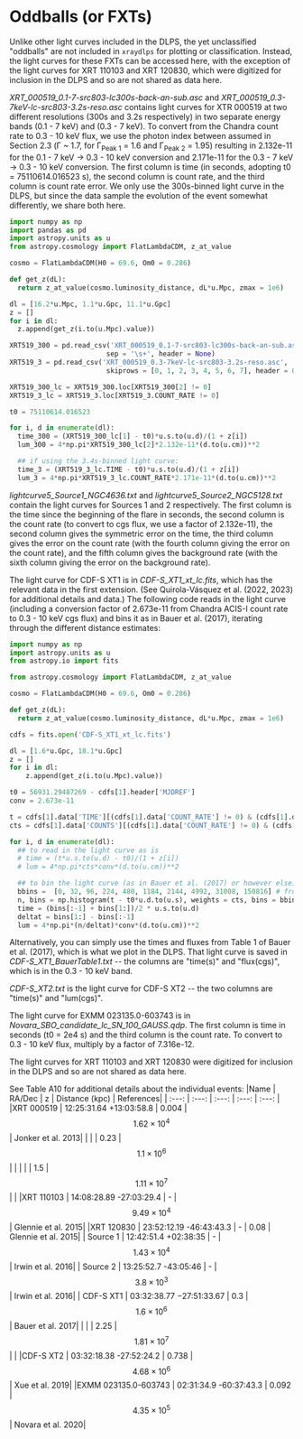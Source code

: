 # Oddballs (or FXTs)

Unlike other light curves included in the DLPS, the yet unclassified "oddballs" are not included in `xraydlps` for plotting or classification. Instead, the light curves for these FXTs can be accessed here, with the exception of the light curves for XRT 110103 and XRT 120830, which were digitized for inclusion in the DLPS and so are not shared as data here.

*XRT_000519_0.1-7-src803-lc300s-back-an-sub.asc* and *XRT_000519_0.3-7keV-lc-src803-3.2s-reso.asc* contains light curves for XTR 000519 at two different resolutions (300s and 3.2s respectively) in two separate energy bands (0.1 - 7 keV) and (0.3 - 7 keV). To convert from the Chandra count rate to 0.3 - 10 keV flux, we use the photon index between assumed in Section 2.3 (Γ \~ 1.7, for Γ<sub>Peak 1</sub> = 1.6 and Γ<sub>Peak 2</sub> = 1.95) resulting in 2.132e-11 for the 0.1 - 7 keV -> 0.3 - 10 keV conversion and 2.171e-11 for the 0.3 - 7 keV -> 0.3 - 10 keV conversion. The first column is time (in seconds, adopting t0 = 75110614.016523 s), the second column is count rate, and the third column is count rate error. We only use the 300s-binned light curve in the DLPS, but since the data sample the evolution of the event somewhat differently, we share both here.

```python
import numpy as np
import pandas as pd
import astropy.units as u
from astropy.cosmology import FlatLambdaCDM, z_at_value

cosmo = FlatLambdaCDM(H0 = 69.6, Om0 = 0.286)

def get_z(dL):
  return z_at_value(cosmo.luminosity_distance, dL*u.Mpc, zmax = 1e6)

dl = [16.2*u.Mpc, 1.1*u.Gpc, 11.1*u.Gpc]
z = []
for i in dl:
  z.append(get_z(i.to(u.Mpc).value))

XRT519_300 = pd.read_csv('XRT_000519_0.1-7-src803-lc300s-back-an-sub.asc',
                        sep = '\s+', header = None)
XRT519_3 = pd.read_csv('XRT_000519_0.3-7keV-lc-src803-3.2s-reso.asc',
                        skiprows = [0, 1, 2, 3, 4, 5, 6, 7], header = 0, sep = '\s+')

XRT519_300_lc = XRT519_300.loc[XRT519_300[2] != 0]
XRT519_3_lc = XRT519_3.loc[XRT519_3.COUNT_RATE != 0]

t0 = 75110614.016523

for i, d in enumerate(dl):
  time_300 = (XRT519_300_lc[1] - t0)*u.s.to(u.d)/(1 + z[i])
  lum_300 = 4*np.pi*XRT519_300_lc[2]*2.132e-11*(d.to(u.cm))**2

  ## if using the 3.4s-binned light curve:
  time_3 = (XRT519_3_lc.TIME - t0)*u.s.to(u.d)/(1 + z[i])
  lum_3 = 4*np.pi*XRT519_3_lc.COUNT_RATE*2.171e-11*(d.to(u.cm))**2
```

*lightcurve5_Source1_NGC4636.txt* and *lightcurve5_Source2_NGC5128.txt* contain the light curves for Sources 1 and 2 respectively. The first column is the time since the beginning of the flare in seconds, the second column is the count rate (to convert to cgs flux, we use a factor of 2.132e-11), the second column gives the symmetric error on the time, the third column gives the error on the count rate (with the fourth column giving the error on the count rate), and the fifth column gives the background rate (with the sixth column giving the error on the background rate).

The light curve for CDF-S XT1 is in *CDF-S_XT1_xt_lc.fits*, which has the relevant data in the first extension. (See Quirola-Vásquez et al. (2022, 2023) for additional details and data.) The following code reads in the light curve (including a conversion factor of 2.673e-11 from Chandra ACIS-I count rate to 0.3 - 10 keV cgs flux) and bins it as in Bauer et al. (2017), iterating through the different distance estimates:

```python
import numpy as np
import astropy.units as u
from astropy.io import fits

from astropy.cosmology import FlatLambdaCDM, z_at_value

cosmo = FlatLambdaCDM(H0 = 69.6, Om0 = 0.286)

def get_z(dL):
  return z_at_value(cosmo.luminosity_distance, dL*u.Mpc, zmax = 1e6)

cdfs = fits.open('CDF-S_XT1_xt_lc.fits')

dl = [1.6*u.Gpc, 18.1*u.Gpc]
z = []
for i in dl:
    z.append(get_z(i.to(u.Mpc).value))

t0 = 56931.29487269 - cdfs[1].header['MJDREF']
conv = 2.673e-11

t = cdfs[1].data['TIME'][(cdfs[1].data['COUNT_RATE'] != 0) & (cdfs[1].data['TIME'] > t0)]
cts = cdfs[1].data['COUNTS'][(cdfs[1].data['COUNT_RATE'] != 0) & (cdfs[1].data['TIME'] > t0)]

for i, d in enumerate(dl):
  ## to read in the light curve as is
  # time = (t*u.s.to(u.d) - t0)/(1 + z[i])
  # lum = 4*np.pi*cts*conv*(d.to(u.cm))**2

  ## to bin the light curve (as in Bauer et al. (2017) or however else):
  bbins =  [0, 32, 96, 224, 480, 1184, 2144, 4992, 31008, 150816] # from Table 1 of Bauer et al.
  n, bins = np.histogram(t - t0*u.d.to(u.s), weights = cts, bins = bbins)
  time = (bins[:-1] + bins[1:])/2 * u.s.to(u.d)
  deltat = bins[1:] - bins[:-1]
  lum = 4*np.pi*(n/deltat)*conv*(d.to(u.cm))**2
```
Alternatively, you can simply use the times and fluxes from Table 1 of Bauer et al. (2017), which is what we plot in the DLPS. That light curve is saved in *CDF-S_XT1_BauerTable1.txt* -- the columns are "time(s)" and "flux(cgs)", which is in the 0.3 - 10 keV band.

*CDF-S_XT2.txt* is the light curve for CDF-S XT2 -- the two columns are "time(s)" and "lum(cgs)".

The light curve for EXMM 023135.0-603743 is in *Novara_SBO_candidate_lc_SN_100_GAUSS.qdp*. The first column is time in seconds (t0 = 2e4 s) and the third column is the count rate. To convert to 0.3 - 10 keV flux, multiply by a factor of 7.316e-12.


The light curves for XRT 110103 and XRT 120830 were digitized for inclusion in the DLPS and so are not shared as data here.

See Table A10 for additional details about the individual events:
|Name | RA/Dec | z | Distance (kpc) | References|
| :---: | :---: | :---: | :---: | :---: |
|XRT 000519 | 12:25:31.64 +13:03:58.8 | 0.004 | $$1.62 \times 10^4$$ | Jonker et al. 2013|
| | | 0.23 | $$1.1 \times 10^6$$| | 
| | | 1.5 | $$1.11 \times 10^7$$| |
|XRT 110103 | 14:08:28.89 -27:03:29.4 | - | $$9.49 \times 10^4$$ | Glennie et al. 2015|
|XRT 120830 | 23:52:12.19 -46:43:43.3 | - | 0.08 | Glennie et al. 2015|
| Source 1 | 12:42:51.4 +02:38:35 | - | $$1.43 \times 10^4$$ | Irwin et al. 2016|
| Source 2 | 13:25:52.7 -43:05:46 | - | $$3.8 \times 10^3$$ | Irwin et al. 2016|
| CDF-S XT1 | 03:32:38.77 −27:51:33.67 | 0.3 | $$1.6 \times 10^6$$ | Bauer et al. 2017|
| | | 2.25 | $$1.81 \times 10^7$$ | |
|CDF-S XT2 | 03:32:18.38 -27:52:24.2 | 0.738 | $$4.68 \times 10^6$$ | Xue et al. 2019|
|EXMM 023135.0-603743 | 02:31:34.9 -60:37:43.3 | 0.092 | $$4.35 \times 10^5$$ | Novara et al. 2020|

